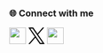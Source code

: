 ### 🌐 Connect with me

[<img src="https://cdn.jsdelivr.net/gh/devicons/devicon/icons/linkedin/linkedin-original.svg" width="30" height="30"/>](https://www.linkedin.com/in/abhikaran-bhagat-402464362)
[<img src="https://raw.githubusercontent.com/simple-icons/simple-icons/develop/icons/x.svg" width="30" height="30"/>](https://x.com/AbhikaranBhagat?t=CMQqRVEu6U__aLc43S4a5w&s=08)
[<img src="https://cdn.jsdelivr.net/gh/devicons/devicon/icons/github/github-original.svg" width="30" height="30"/>](https://github.com/officialabhiak62-max)
